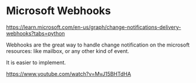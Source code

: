 # Microsoft Webhooks

https://learn.microsoft.com/en-us/graph/change-notifications-delivery-webhooks?tabs=python

Webhooks are the great way to handle change notification on the microsoft resources:
like mailbox, or any other kind of event.

It is easier to implement.


https://www.youtube.com/watch?v=MvJ15BHTdHA


